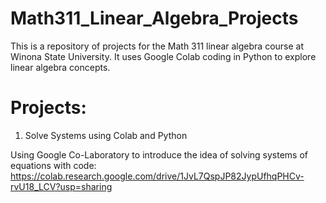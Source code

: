 # Math311_Linear_Algebra_Projects

This is a repository of projects for the Math 311 linear algebra course at Winona State University. It uses Google Colab coding in Python to explore linear algebra concepts.

# Projects:

1. Solve Systems using Colab and Python

Using Google Co-Laboratory to introduce the idea of solving systems of equations with code:
https://colab.research.google.com/drive/1JvL7QspJP82JypUfhqPHCv-rvU18_LCV?usp=sharing

